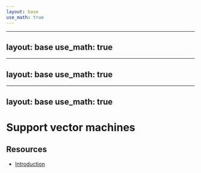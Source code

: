 ```yaml
---
layout: base
use_math: true
---
```

---
layout: base
use_math: true
---
---
layout: base
use_math: true
---
---
layout: base
use_math: true
---

# Support vector machines

## Resources
- [Introduction](https://www.med.nyu.edu/chibi/sites/default/files/chibi/Final.pdf)


```python

```
